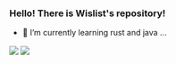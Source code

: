 ### Hello!  There is Wislist's repository!
- 🌱 I’m currently learning rust and java ...

  
<img align="center" src="https://github-readme-stats.vercel.app/api/wakatime?username=Wislist&theme=transparent&hide_border=true&layout=compact&langs_count=22" />

<img align="center" src="https://skillicons.dev/icons?i=c,java,idea,html,js,git,maven,linux,docker,md,mysql,nginx,redis,rust,vue&theme=light" />
</p>
 
